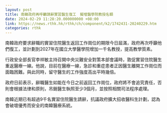 ```yaml
---
layout: post
title: 南韓政府再呼籲請辭實習醫生復工　擬增醫學院教授名額
date: 2024-02-29 11:28:20.000000000 +08:00
link: https://news.rthk.hk/rthk/ch/component/k2/1742431-20240229.htm
categories: rthk
---
```


南韓政府要求辭職的實習住院醫生返回工作崗位的期限今日屆滿，政府再次呼籲他們復工，並計劃到2027年在國立大學醫學院增加一千名教授，提高教學質素。

行政安全部長官李祥敏主持召開中央災難安全對策本部會議時，敦促實習住院醫生重返醫療一線。他說，目前在醫療一線，急診和重症患者正因醫生離開工作崗位而面臨困難。與此同時，留守醫生的工作強度高出平時幾倍。

政府日前表示，辭職醫生如能在今日之前返回工作崗位，政府將不會追究責任，否則會根據法律和原則，吊銷醫生執照至少3個月，並按照相關司法程序處理。

南韓近期已有超過9千名實習住院醫生請辭，抗議政府擴大招收醫科生計劃，認為會破壞優秀而安全的南韓醫療系統。
